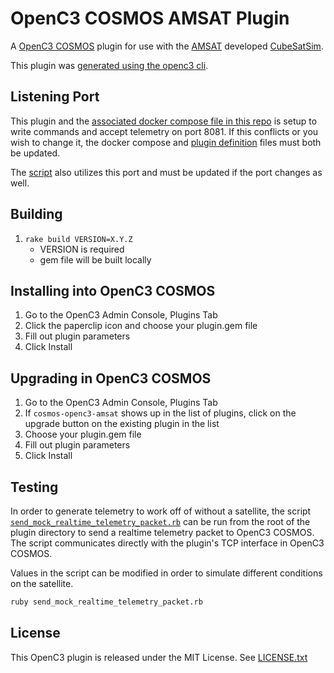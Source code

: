 # OpenC3 COSMOS AMSAT Plugin

A [OpenC3 COSMOS](https://github.com/OpenC3/cosmos) plugin for use with the [AMSAT](https://www.amsat.org/)
developed [CubeSatSim](https://github.com/alanbjohnston/CubeSatSim).

This plugin was [generated using the openc3
cli](https://docs.openc3.com/docs/getting-started/gettingstarted#interfacing-with-your-hardware).

## Listening Port

This plugin and the [associated docker compose file in this repo](/docker-compose.yml) is setup to write commands and accept
telemetry on port 8081. If this conflicts or you wish to change it, the docker compose and [plugin
definition](plugin.txt) files must both be updated.

The [script](send_mock_realtime_telemetry_packet.rb) also utilizes this port and must be updated if
the port changes as well.

## Building

1. `rake build VERSION=X.Y.Z`
   - VERSION is required
   - gem file will be built locally

## Installing into OpenC3 COSMOS

1. Go to the OpenC3 Admin Console, Plugins Tab
1. Click the paperclip icon and choose your plugin.gem file
1. Fill out plugin parameters
1. Click Install

## Upgrading in OpenC3 COSMOS

1. Go to the OpenC3 Admin Console, Plugins Tab
1. If `cosmos-openc3-amsat` shows up in the list of plugins, click on the upgrade button on the
   existing plugin in the list
1. Choose your plugin.gem file
1. Fill out plugin parameters
1. Click Install

## Testing

In order to generate telemetry to work off of without a satellite, the script
[`send_mock_realtime_telemetry_packet.rb`](send_mock_realtime_telemetry_packet.rb) can be run from
the root of the plugin directory to send a realtime telemetry packet to OpenC3 COSMOS. The
script communicates directly with the plugin's TCP interface in OpenC3 COSMOS.

Values in the script can be modified in order to simulate different conditions on the satellite.

```bash
ruby send_mock_realtime_telemetry_packet.rb
```

## License

This OpenC3 plugin is released under the MIT License. See [LICENSE.txt](LICENSE.txt)
